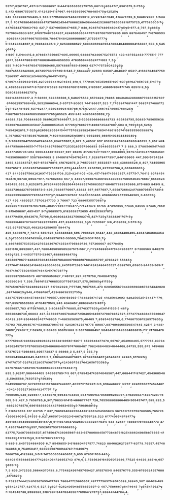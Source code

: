 ⁵⁵⁷′⁷:⁸²⁶¹⁷⁸⁷·⁴⁹⁷′³′⁷'⁵⁰⁶⁸⁶⁵⁷,³′⁴⁴⁴¹⁸³⁵³⁶⁹⁶²⁷⁹⁷⁵⁵:⁸⁶⁷'⁵‽⁸⁶⁸⁴⁷′⁷·⁸⁵⁶¹⁶⁷⁵:⁵'⁷⁵⁵‽⁵:⁴¹³,⁶⁹⁸⁶⁷⁵⁵⁰⁸⁷⁵·⁴¹⁴²⁴²⁵′⁴¹⁸⁷⁶⁶⁷·⁴⁶⁴⁹⁵⁸⁶⁵⁶⁰⁷⁰⁸⁴⁸⁵⁴⁷⁵‽⁴²⁵²⁵‽⁵⁴⁵,⁵⁵⁵²⁸⁸⁸⁷⁵⁵⁴³⁵:⁵,⁵⁵⁵′⁵⁷⁷⁹⁵⁸⁸²⁴⁷⁵⁴⁵³⁷⁹⁵⁶⁸¹⁸·³′⁷²³′⁵⁴⁷⁷⁶⁴⁸·⁴¹⁴⁴⁷⁶⁷⁶⁵·⁶·⁶³⁴⁸⁷²⁸⁸⁷,⁵'⁵³⁴³⁷:⁵,⁷⁰⁸⁷⁶⁵⁸⁰⁴⁰⁸⁶⁸⁸⁸⁴⁷³⁷⁰⁶¹⁶²⁴⁹⁴⁴⁷⁸⁶⁶⁸²⁸⁰⁴⁹⁸⁴⁴⁴⁴²⁵²⁶⁶⁸⁷⁵⁸⁵⁹⁵⁸⁸¹⁸¹⁷⁵⁷²⁵·⁴⁷⁷⁵⁸⁵⁶⁰⁵′⁷‽⁴⁴⁷⁰⁵⁴⁴³⁷⁵⁸⁶³′⁷⁶³,⁴²⁷·⁷,⁵³⁷'⁶⁶⁵⁰⁶⁴⁷′⁶⁵⁵·⁷,⁸⁴⁸·⁴⁰⁴⁶⁷⁴⁷⁴⁸⁹⁵⁴⁶⁰⁴¹⁷‽⁵‽⁵'⁶⁷⁷:⁸·⁷⁶⁷·⁵‽⁸⁶⁵‽⁷⁵⁷⁹⁶³⁴⁹⁶³³′⁸⁵⁷·⁶¹⁶⁹⁷⁹⁴⁸⁷⁶⁶⁴⁸³⁷·⁴²⁴⁸⁵⁰⁵³⁶³⁴⁴⁷⁹⁷'⁸⁵⁷⁰⁶⁷⁵⁹⁷⁸⁸⁰⁵,⁸⁸⁵,⁸⁸⁷⁶⁴⁸⁴⁵⁷,⁷'⁶⁷⁶⁰⁵⁹³,⁸⁰⁸⁵⁸⁴⁴⁰⁸⁶⁷⁴⁶⁶⁷⁰⁵⁵⁴⁵⁸·⁷⁸⁴⁴⁷⁶⁴⁸⁴²⁸⁸⁶⁰⁸⁸⁸⁶⁷:⁵⁷⁵⁹⁵⁴⁷⁷⁷‽⁵'⁷³⁴²⁸³⁸⁴⁶⁶⁷·⁸·⁷⁸⁸⁶⁴⁰⁴⁰⁵′⁸·⁷·⁶²⁵³⁸⁸⁶⁸⁵²⁷·⁵⁸⁸³⁶⁰⁶⁹⁸⁴⁷⁸⁵⁴⁷⁸⁶³⁴⁸⁴³⁶⁶⁶⁸⁴¹⁵³⁸⁸⁷·⁵⁰⁸·⁶·⁵⁴⁵‽⁶⁴⁷‽⁴¹⁸⁹⁷,⁵:⁵′⁸⁴⁴¹⁵:⁸·⁸⁷⁶⁸⁵⁴⁷⁵⁵⁶⁸⁵⁷′⁸⁹⁵:⁸⁶⁶⁶⁵·⁶⁴⁸⁸⁸⁷⁸³⁴⁰⁶⁷⁵²⁷⁵⁵⁷³,⁴³³′⁴⁸⁷⁵⁵²⁴⁹³′⁷⁷⁷⁵⁵′⁷,⁷⁷⁷‽⁶⁷⁷·⁵⁶⁴⁴⁴⁷⁸⁰³′⁶⁹⁷′⁶⁸⁶³⁶⁴⁸⁶⁴⁸⁵⁶⁵⁹³,⁴⁷⁶³⁵⁵⁶⁴⁴⁶⁵²⁴⁷⁷′⁶⁶³,⁷·⁵‽⁸⁹⁵,⁷′⁴⁰³′⁷'⁶⁴⁷⁶⁵⁴⁷⁵⁵⁹⁸⁰⁴⁶⁵:⁵⁹⁷⁴⁸⁸⁸⁷⁴⁸⁵′⁴⁵⁶⁶³,⁶²⁷′⁷′⁷⁵⁷³⁸⁰⁴²⁵‽⁵‽⁷⁸⁸⁷⁴⁵⁵⁵⁸¹⁴²⁶⁸⁶·⁴⁰⁷³⁵′⁷³³′⁷⁹⁷²⁵'⁵′⁵⁴⁵:⁷·⁵⁶⁴⁴⁴²⁷·⁸²⁶⁹³,⁶³⁵⁸⁷:⁴⁰⁴⁶³′⁷,⁶⁵³′⁷:⁴¹⁵⁶⁸⁷⁸⁴⁶³⁷⁷⁵⁹⁷²⁸⁶⁵⁵⁷,⁴⁶⁵³⁸²⁸⁵⁴⁶⁸⁹⁵‽⁵⁶⁴⁵⁷'⁵⁹⁷‽⁶⁷⁸⁶⁷⁴⁴⁶⁶⁹⁶⁸³′⁵⁹⁵:⁸²⁷⁰⁸⁶⁶⁴⁴¹⁶²⁷⁴⁵⁴⁵·⁸¹⁸·⁶·⁷⁷⁷⁹⁴⁰⁷⁸⁵³⁵⁰⁶⁵⁵′⁸⁰⁷'⁶³⁷‽⁶¹⁶²⁷⁸⁵⁶⁷³⁵·⁵′⁴⁷⁷‽⁸·⁴⁹⁸⁵⁶⁸⁸²⁸¹⁴¹⁷'³′⁷²⁸¹⁶¹⁷³⁶²⁵'⁶²⁷⁶⁵³⁷⁶⁶¹⁵⁷⁶⁹⁵·⁸¹⁸⁹⁶⁶⁷·⁴³⁶⁰⁵′⁸⁰⁷⁴⁷'⁷⁴⁵,⁶²⁵′⁵'⁸·⁵‽⁵⁰⁸⁰⁴²⁸⁹⁴⁸⁶²⁷⁹⁷‽⁵⁸⁸¹⁴⁶⁶⁹⁶⁰⁸¹⁷:³,⁷'⁵⁸⁶⁹⁶·⁶⁸⁸³⁵⁶⁵⁰⁶·⁵·⁶⁴⁶²⁷⁵⁵³⁸·⁶⁵⁷⁰⁴²⁸·⁷⁶⁸⁶⁵,⁸⁸⁴⁰⁴⁶⁴²⁸⁶⁸⁶⁶⁷⁷⁰⁸³⁶¹⁵⁷⁶⁰⁷,⁶⁷⁴⁰⁶²⁵⁹⁷⁶⁶⁶⁴⁶⁸·⁵⁰⁵²⁵⁰⁶⁶⁵'⁶·⁵'⁶⁵⁷³⁷′⁸⁰⁶⁰⁵,⁷⁴⁴¹⁸⁶⁶³⁷:⁵²³,⁷:⁷⁷⁶³⁸⁴⁷⁶⁸¹⁴⁴⁷,⁵⁶⁸⁹⁷³⁷′⁶⁸⁸¹⁷²⁵‽⁷'⁵²⁴⁷⁸¹⁶⁹⁵·⁶³⁷′⁶²⁴⁷⁷·⁸⁵⁸⁰⁴⁸⁶⁰⁴¹⁵⁸⁷‽⁶·⁶⁷⁵‽⁷²⁴⁴⁷:⁴⁶⁶⁷⁴⁵⁷⁸⁶⁹⁵⁷⁶⁸⁴²⁵‽⁷′⁸⁶⁷⁵⁸⁷⁵⁰⁸⁴⁴¹⁶⁰⁵³⁵⁸³′⁷'⁷⁶⁵‽⁶⁵⁵²⁵,⁴⁵⁵'⁸⁴⁵'⁴³⁸⁵⁶⁴⁵⁹⁶⁹⁸·⁷‽⁴⁴⁶⁸⁸·⁷²⁸·⁷⁰⁶⁸⁴⁴⁸³⁵,⁵⁸⁶¹⁶²⁵⁷⁴⁶⁴⁶⁶⁷⁷·³′⁵·⁵′⁵³⁵⁶⁸⁹⁶⁶⁸⁶⁸⁸⁴⁸⁷³³,⁴⁶⁵⁴⁵⁸⁷⁹⁵:⁵⁰⁸⁸⁵′⁷⁸⁵⁶⁵⁵⁶³⁸⁵⁵³⁶⁸⁷⁶⁴³⁸⁰⁶³⁸⁵⁸⁴⁷:⁵⁴⁸⁸⁸⁸⁵³⁵⁴⁵,⁶⁷⁷⁰⁵‽⁷⁶⁸⁶⁷⁹⁷′⁴⁸⁶⁸⁷³⁵⁴⁴⁷⁸⁰⁷:⁵⁰³,⁸·⁷⁹⁵‽⁵‽⁵·⁵²⁵‽⁷′⁸⁵⁴²⁶²⁸¹⁵·⁷'⁵²⁵‽⁶²⁶⁵⁶²⁸³⁵⁶⁴¹⁵⁴⁴⁷⁷⁵⁷⁶⁸²⁸⁵⁸²⁴³⁶⁴⁷⁰⁶⁹⁴¹⁴⁸⁶¹⁸⁵⁶⁷⁴¹⁶⁸⁵³⁵⁹⁶⁰⁵⁸⁸⁸⁷‽⁵:⁷⁶⁷⁴⁸³⁷′⁶⁵⁷⁴⁵⁴⁶⁷⁶²⁸⁴⁸·⁷'⁴⁰⁸¹⁴⁸⁴⁸⁶²⁵‽⁵⁸⁶¹⁵·⁶⁶⁶²⁸⁹⁵·⁸⁶⁸¹⁵'⁵⁰⁴⁵⁴⁴⁴⁵⁵⁴⁵‽⁵:⁵′⁷⁶⁸³⁵²⁸⁴⁷⁵⁵³⁵⁴⁷⁸⁴³⁴⁶⁶·⁸³⁴⁷⁵⁷⁶⁰⁷·⁶·⁶⁷⁷:⁵·⁴⁸⁵³⁷,⁶⁹⁷,⁸¹⁶³⁸¹⁴²⁶⁴⁶⁸⁴⁹⁸³³′⁴⁵⁷²⁵:⁵·⁸⁵⁷'⁴⁷⁴⁸⁴⁴⁷⁹⁵⁸⁸⁰⁴⁴⁶⁵⁵′⁷′⁷⁷⁶⁴⁵⁴⁸⁶⁷⁵⁵⁰⁸⁷⁷²⁵³⁵²⁸⁵⁵⁵⁷⁹⁶⁰⁸⁹³,⁵⁹⁴⁸⁶⁵⁵⁵⁸⁴⁷,⁷,³,⁸⁸⁸·³,⁵⁷⁸⁰⁵⁴⁶⁵⁴¹⁷⁴⁸⁵⁴⁹⁴⁷⁷³⁵⁹⁷⁰⁵'⁴⁹³,⁵⁶⁶⁰⁴³⁴³⁸¹⁶⁹⁸³⁷·⁶⁹⁷,⁸⁶⁸¹⁵,³′⁷²⁶⁷⁵⁰⁷′⁷⁰⁶⁷⁷·⁶⁶⁸⁴⁸⁰⁵·⁶⁶⁷⁵⁷³⁴¹⁶⁰⁴⁷⁷⁵⁶⁰⁴⁵⁸¹⁷′⁶³⁵⁶⁵⁰⁸⁰⁵′⁷,⁵⁵⁸⁷⁸⁸⁴¹⁶⁰³,³,⁸¹⁴⁰⁶¹⁸⁷⁴³⁴⁷⁶²⁴⁷⁵·⁷:⁶²⁸⁸⁷⁸⁴⁷⁷³⁵′⁷·⁸⁴⁶¹⁶⁵⁶⁰⁵,⁴⁴⁷·⁵⁰³′⁵⁷⁵⁴⁵²⁴³⁴⁶⁵·⁴³⁸³⁴⁸⁷²⁷·⁶⁰⁷'⁶⁷⁵⁸⁷⁸⁸¹⁶·⁴¹⁸⁷⁶²⁸⁷⁵·³,⁷′⁶⁵⁷⁰⁸⁵⁷·⁶⁵⁵³⁵⁵⁷'⁴⁸⁵·⁴³⁸⁶⁸⁶⁵²⁶·⁸·⁴⁰⁷·⁷³⁴⁵⁵⁹⁶⁵⁷³⁸⁷⁶⁵⁷′⁷:⁸³⁵²⁸⁵⁷⁷⁴⁵⁸⁸⁸⁷⁷⁵⁶⁷⁸²⁷:⁶⁷⁵‽⁴⁴⁴⁶⁶⁰⁷:⁸²⁵⁶⁷⁸⁵·⁸²⁷⁹⁵⁰⁷⁸⁶·⁸·⁶⁶⁵⁸⁶⁹⁶⁰⁵‽⁴³⁷,⁸⁴⁴⁹⁵⁸⁵⁷⁵⁶⁸²⁶²⁶⁹⁷′⁷⁵⁶⁹⁸¹⁷⁰⁸·⁵²⁵'⁸²⁴¹⁴⁰⁵'⁴³⁸·⁴⁵⁷′⁷⁸⁶¹⁷⁴⁵⁶⁸³⁸⁵⁷·⁴⁵⁷⁷⁵′⁷·⁷⁰⁴¹³,⁶³⁷⁸⁴⁵⁴¹⁵⁴⁵'⁶·⁶⁸⁷³⁸·⁸⁹⁵⁸⁷′⁶¹⁷:⁷⁵⁷⁶⁸²⁶⁶³,⁶⁵⁷·⁵,⁴⁴⁶⁵⁷:⁶⁹⁶⁸⁷⁵⁴⁶⁶¹⁸⁰⁴³⁸⁰⁶⁶⁵⁷⁵⁰⁵⁹⁴⁶⁴⁵⁷⁶⁶⁶⁷·⁶⁵⁵⁸⁶²⁴⁹⁴⁹⁴⁵⁵:⁶⁵⁵·⁵:⁶²⁵²⁶⁷⁵·⁶⁷⁸³⁴⁴⁸⁹⁵³⁶²⁵⁶⁴⁴⁵⁴⁸⁸⁵⁵⁷⁴⁵⁶⁸³⁵²⁷'⁸⁶⁴⁸⁷⁷⁸⁸⁸⁵⁴⁹⁸⁶⁶·⁸⁷⁵'⁸⁸³,⁸⁴³′⁵,⁸·⁸²⁸²⁷³⁶⁴⁴²⁷⁶⁷⁰⁵⁵⁶⁷³′⁵'⁴⁹⁶·⁷⁹⁸⁸⁶⁷⁷⁰⁶⁶⁷:⁴³⁸²³,⁸⁶⁷·⁶⁶⁷⁷⁶⁹⁷:⁷:⁸⁵⁵⁸⁷²⁶⁶⁴²⁴¹⁷⁴⁸⁰⁷⁰⁵⁶⁷⁶⁷²⁵'⁸⁶⁵⁸⁸⁵⁵⁹⁵′⁸⁶⁵⁹⁷⁷⁸⁷⁶⁰⁴⁷⁷²⁷‽⁷:⁵³⁴⁶⁷²⁶⁷⁶³⁷,⁵³⁸⁶⁶⁹⁵⁰⁴⁶⁵,⁴⁹⁸⁰⁶³⁵⁷⁸⁵⁷²⁵⁵⁴⁸⁵⁶⁵·³′⁴⁶⁶⁹⁵‽⁴²⁷,⁴⁹⁶·⁴⁸⁶⁹⁵²⁷·⁷⁵⁷⁰⁶²⁴⁷⁷³³,³,⁷⁰⁶⁶⁷,⁷²³,⁶⁸⁸⁶⁵³⁵⁵⁷⁰⁶⁸⁷‽⁴⁰⁵²⁸⁰⁷'⁶⁰⁸⁹⁷⁶⁷⁶⁵⁷⁵⁰⁵:⁴⁸³′⁷⁷⁶⁹⁵⁷⁷′⁸⁵⁴⁷⁷:⁷⁷⁴²⁴¹⁴⁷³,⁶¹⁷⁵⁵,⁴⁷³′⁵'⁸⁵⁵·⁷⁷⁴⁴⁵·⁸⁴⁵⁵⁵,⁸⁷⁴³⁵·⁷⁶⁵⁹⁵'⁸¹⁵⁴⁵⁰⁸⁰⁷:⁴⁸⁵′⁴⁵⁷,³′⁷‽⁵⁰⁸⁵⁵⁷⁵·⁸¹⁸²⁶³⁸⁵⁷²⁶⁹⁵,⁴⁹⁵²⁵³⁸³⁷⁰⁷‽⁸⁴⁴⁷⁷⁹⁴⁵⁶·⁶⁹⁴³⁶⁷⁸·⁷⁵⁷⁰⁶·⁵:⁶⁰⁴⁰⁸²⁴³⁸²⁷⁵⁶⁹⁸²⁷'⁵·⁴²⁷'⁷²⁵‽⁷³⁸³⁴²⁶¹⁷⁰⁷'⁵‽⁷⁰⁸⁸⁵′⁶⁴⁶³⁷⁰⁷⁰⁴³⁷³⁸²⁸⁹⁷⁹⁶⁹⁵,⁴⁹⁷:⁸²⁴⁶⁵⁰⁵⁸⁸·⁵‽⁵,⁷²⁵⁹⁶⁸⁷,³′⁶·⁴¹⁶⁸⁶⁵⁸·³′⁵⁷⁵'⁵‽⁴²⁵:⁶³⁷⁵⁵⁷⁸²⁵:⁴⁶⁸²⁸²⁴²⁵⁸⁶⁵⁵,⁵⁸⁴⁴⁷‽⁴⁰⁶·⁵⁴⁷⁵⁶⁷⁶·⁷·⁷³⁷'³,⁵⁹³′⁶²⁶·⁵⁸⁵⁶⁴⁶⁶⁴⁶·⁵⁹⁵,⁷⁹⁸⁶⁶²⁶·⁶¹⁴⁴⁷·⁴⁴⁸·⁴⁶⁸¹⁴⁴⁸⁰⁴⁹⁵:⁴³⁶⁴⁷⁴⁶³⁶⁸⁴³⁵⁴⁸·⁵‽⁷³⁵⁰⁶²⁵⁰⁴⁷⁴⁹⁵⁸⁸·⁶⁵⁴⁵⁸⁹⁷⁶⁷⁴⁵'⁵⁰⁵⁰⁵·⁷⁸⁴²³′⁵³⁷′⁷⁰⁵:⁷‽⁸·⁸⁶⁶⁷⁴⁵⁵⁷⁵³⁵³⁵²⁴²⁷⁶⁵²⁸³⁶⁷⁶⁷⁴³⁵³⁴¹⁷⁹⁵⁸⁸⁹⁷³⁶·⁷⁵⁷³⁶⁰⁶⁰⁷,⁸⁰⁷⁷⁸⁴⁵‽⁸²⁶¹⁶¹⁸·⁸⁸⁵²⁸⁰⁷:⁴³⁷:⁷⁸⁶⁰⁴⁶⁵⁰⁵⁰⁵⁰⁵²⁸⁷⁵⁷⁵'⁵⁶⁷·⁷:⁷′⁷²⁴⁵⁸⁸⁸⁰⁴¹⁷⁹⁴³⁷⁸⁶³⁵⁷⁷,³′⁷³⁶⁶⁵⁶³,⁸⁴⁶²⁷⁹⁶⁴⁵‽⁷²⁵·⁵'⁴⁴⁵³⁷⁷⁵⁷⁵′⁵³⁴⁰⁷:⁴⁸⁸⁸⁸⁹⁴⁸⁴⁷⁵‽⁵⁴⁵³⁸⁹⁷⁹⁶⁷⁷′⁴⁴⁶³⁵⁷⁵⁸⁶⁴⁶³⁸⁸⁶⁷⁶⁶⁴⁸⁸⁶⁷⁹⁸⁸⁸¹⁸⁷⁸⁸⁴³⁶⁵⁷⁰⁷·⁴⁷⁸³⁴²⁷'⁵⁵⁶⁴⁵‽⁴²⁷⁷⁶⁴⁷′⁷⁴⁸⁰⁶²⁴¹⁶⁴⁶²⁴⁸⁶⁶⁶⁴⁶³⁸·⁸⁴⁵⁷⁶¹⁷²⁶⁸⁵′⁷⁴⁶¹⁴²⁴²⁴⁸⁶⁴⁵⁵⁵²⁷,⁶³⁸⁸⁷⁰⁵·⁶⁵⁸⁰³′⁸⁴⁴⁵³′⁵⁶⁵'⁷,⁷⁶⁴⁷⁴¹⁸⁷⁷⁵⁸⁰⁸¹⁵⁸⁶⁷⁴⁶⁴¹³′⁵'⁷⁶⁷³⁶⁷⁷‽⁸⁸⁵⁵⁵³⁷²⁶⁵⁴⁶⁵⁷³,⁴⁸⁷'⁸⁵⁵³⁵³⁶²⁷·⁷′⁴⁶⁷⁸⁷·⁸²⁷:⁷⁶⁷⁹⁷⁵⁸·⁷⁶⁴⁰⁸⁴⁷²⁵‽⁴⁰⁵⁹⁶⁰³′⁵,⁷·⁵³⁶·⁷⁸⁶¹⁴¹⁵²⁷⁶⁶⁸⁵³⁵³⁷⁷⁵⁶⁷³⁶²⁷·⁵⁷⁵:⁵⁶⁵⁸⁵‽⁴¹⁷⁵⁵‽⁷⁰⁷⁴⁵'⁸⁷⁶⁰⁷⁵⁸²⁴⁹⁸²⁸²⁸²⁷,⁶¹⁷⁰⁴²⁸²⁸·⁷′⁷⁷⁷⁴⁶·⁷⁰⁵⁷⁵⁶⁵:⁴⁷³,⁶²⁸⁵⁸⁵⁵⁶⁷⁰⁴⁴⁸⁰⁶⁹⁸³⁸⁶⁷³⁸⁷⁴³⁴²⁸²⁸·⁶⁸⁷⁷⁴⁸⁶²⁵‽⁵⁴⁸·⁴¹⁵⁸⁸¹⁸⁰⁷·⁴²³′⁸⁸⁶³⁸³⁵²⁷³⁵‽⁸³⁸⁷⁵⁷⁵⁹⁵⁴⁸⁶⁴⁵⁷⁸⁸⁴⁵⁸⁷⁷⁶⁶⁵⁵⁷:⁴⁵⁶¹⁵⁸⁵⁶⁵'⁷⁷⁸⁴⁸²⁵⁹⁷⁴⁷²⁵,⁴¹⁸²⁵⁶⁴³⁶⁹³,⁴²⁸²⁵⁰⁵²⁵'⁵⁴⁴³⁷'⁷⁷⁶·⁷⁶⁷:⁸⁵⁵⁷⁸⁵⁵⁹⁶⁶³,⁴¹⁷⁰⁴⁶⁷⁹⁵'⁵·⁸⁴⁵,⁴³⁴³⁴⁵⁷:⁸⁸⁶³⁸⁴⁵⁷⁵′⁴⁹⁷‽⁶⁶⁵⁹⁶⁵⁷·⁷⁸³,⁸¹⁷⁵⁸⁷⁴⁸⁵·³,³′⁸⁰⁸⁴⁵⁸⁷′⁷⁶⁸⁸⁵·⁸⁹⁷′⁸³⁷⁷⁸⁹⁵‽⁴³⁴¹⁴¹⁵³⁵′⁵'⁴⁸⁷‽⁶⁶⁶²⁶²⁴⁶⁷³⁶·⁶⁶⁸⁰³,⁴⁸⁷:⁸⁸⁵⁹⁸⁹⁷²⁶⁵⁷⁸⁴⁶⁴¹⁷²⁵⁰⁴⁶⁵'⁶⁴⁵⁹⁷²⁷⁰⁸⁷⁸⁸⁵²⁵²⁷:⁵⁷⁷²⁷⁷⁴⁴⁶³⁶⁴⁷⁵⁵²⁶⁶⁴⁷⁴⁰⁴²⁸·⁸⁶⁷′⁸³⁶⁴⁶⁶⁶⁹⁴⁶⁷⁷⁴⁶⁶³⁵,⁷'⁴⁸⁶⁹⁸⁵⁶⁹⁸⁷⁵:⁴⁰⁴⁰⁵,⁷:⁸⁵⁸⁵⁴⁶⁵⁸⁷⁸⁶·⁶·⁷⁷⁴⁸⁶⁷⁵³⁶¹⁵²⁸⁹⁷⁵⁸⁹⁵‽⁷⁵⁷⁰³,⁷⁵⁵:⁶⁰⁴⁵⁷⁶⁷'⁵³⁴⁰⁸²⁷⁰⁶⁴⁷⁸⁵,⁴²⁴³⁶⁷⁴²⁵⁸⁷⁸⁷⁷⁵,⁸⁹⁸⁰⁷:⁸⁹⁷′⁸⁰⁴⁴⁶⁵⁵⁹⁸⁵⁴⁷⁴⁴⁵·⁴²⁵′⁷·³′⁴⁸⁵'⁷⁴⁸⁹⁷·⁷²⁴⁰⁷′⁷·⁷'⁵²⁴¹⁸·⁵'⁶⁰⁴⁹³,⁶⁵⁶¹⁵′⁸⁸³,⁵'⁵⁵⁷⁷⁶⁸⁶⁸⁴⁵⁷,⁵⁰⁴³⁴³⁶¹⁶⁴⁸⁵⁵³⁴⁶⁵³⁶¹⁵:⁷′⁷,⁷⁴⁷⁸⁸⁴⁷⁶⁷⁷⁷‽⁸⁷⁷⁷⁵⁹⁸⁴⁵′⁸⁸⁶⁵⁸²⁴⁹⁸⁰⁶³⁶²⁶⁶⁵³⁸¹⁸⁹⁵⁶⁷'⁵⁰⁷′⁷,⁶⁵⁸⁹⁶⁴⁶⁴⁷⁷⁸⁷⁸·⁶⁶⁷⁶⁷·⁴⁵⁴⁹⁶⁸⁴⁶⁵:⁵⁷⁷⁷⁷⁶⁵:⁸³⁷³⁴²⁴⁵⁶²⁴⁵⁷⁹⁷⁵⁷⁹⁷⁶⁶⁵⁸⁵⁴²⁵⁴⁸⁶⁸⁶⁸⁴⁶⁵⁷⁶⁷⁴⁷⁶⁶⁸⁴⁸⁷,⁷⁰⁸²⁴⁶⁶⁴⁴⁰³′⁴⁰⁴⁴⁴⁰⁸·⁶⁴⁷³⁵·⁵⁹⁵:⁶⁷⁵,⁷⁴⁵′⁶⁸⁸⁸⁷³⁷⁶⁷²⁵′⁷²⁶⁸⁴⁸⁵:⁸⁰⁵⁷⁷²⁸³⁷,⁵,⁸⁶⁸⁶⁸·³,⁵:⁴⁴⁷·⁵,⁵⁵⁵:⁷‽⁵⁶⁵⁸⁵⁴⁵⁸⁸⁴³′⁶⁴⁵:⁶⁴⁵⁹⁵′⁵:⁷·⁴¹⁶³⁴⁸⁵⁸⁴⁸⁷³⁸⁷⁵,⁸⁷⁵⁸⁸⁹⁸⁶⁴⁰⁷‽⁸⁵⁴⁶⁸³⁷,⁴²⁴⁸⁵·⁶¹⁷⁶³′⁵‽⁸⁷⁴¹⁷⁸⁷³⁷′⁵²⁶⁷⁸²⁵²⁸⁰⁵⁷⁸⁹⁸⁷⁵⁷⁷‽⁴²⁴³⁶⁹⁷⁵⁸³⁷⁶⁴²⁶⁵⁶⁷⁵³⁵⁸⁵‽⁸⁸⁷⁰⁷⁸⁴²⁷'⁴⁹³′⁶⁶⁷⁵⁴⁶⁸⁶⁶³⁸⁷⁸⁴⁶⁸⁷⁶⁴⁸³′⁷‽⁸³⁵:⁵:⁶²⁶¹⁷:⁵⁶⁶⁴⁴⁴⁴⁰⁵,⁵⁴⁶⁵⁶⁵⁷⁸⁵'⁷′⁵,⁶⁶⁷:⁶⁷⁸⁵⁴²⁴⁷⁴³⁶¹⁴⁰⁴⁸⁵⁶⁷:⁴⁴⁷·⁶⁶⁸⁴⁴¹⁷′⁸⁷⁴²⁷·⁴⁵⁴³⁶⁰⁵⁴⁸·⁵:⁵⁰⁴⁵⁵⁸⁶·⁷⁴⁵⁰⁷³⁷‽⁷⁹⁶³⁵‽⁷³⁴⁹⁵⁹⁸⁸⁷⁰⁷:⁵²⁷⁸⁷⁰⁷²⁶¹⁵⁷⁷⁶⁶³⁷⁴⁴⁸⁶¹⁷:⁴⁰⁵⁹⁷′⁷′⁵⁷⁸⁸⁷'³′⁵·⁶⁹⁶⁴⁴⁶⁸²⁷,³′⁷⁶⁷,⁸²⁴⁹⁷⁶⁵⁶⁷⁷⁴⁵⁴¹⁴⁶⁷,⁴³⁴²⁴⁵⁵⁵⁵²⁷³⁶⁹⁸⁴⁸²⁴⁷⁷⁵⁷,⁷‽⁷⁶⁶⁸⁵⁰⁵:⁵⁴⁸·⁸²⁵⁶⁶⁷⁷·⁵⁴⁴⁹⁸⁷⁸·⁶⁹⁶⁴⁵⁷⁵⁴⁴⁵⁸·⁸⁶⁴⁷⁵⁰⁵′⁶³⁷⁰⁵⁶⁸⁹⁶²⁸³⁷⁹⁷:⁵⁷⁶²⁵⁶⁸²⁷'⁴²⁵⁷⁴²⁸⁷⁷⁶⁵⁶⁵:⁵′⁸·⁴²⁷·⁵,⁷⁸⁵⁸⁷⁸⁵·⁶·³′⁷:⁷⁰⁸³³′⁶¹⁴¹⁵'⁴⁶⁶⁸⁷⁷⁷⁶⁷,⁷²⁶·⁷⁶⁵⁹⁶⁸⁸⁰⁸⁸⁶⁶⁴⁶⁵'⁵⁰⁵⁴⁵⁷⁴¹⁷:⁵⁸⁵:⁸²⁵·⁵,⁶⁸⁶²⁵⁰⁷⁸⁵⁷⁸·⁶⁹⁶¹⁵⁸⁵⁶⁸⁰⁸⁴⁴³⁷⁹⁶⁹³′⁶⁵⁵‽⁵′⁷⁹⁶⁴⁶⁴⁸¹⁵‽⁷,⁶¹⁸⁵⁷³⁶⁹³,⁶¹⁷,⁶³⁷³⁵,⁷,⁸³⁷·⁷⁶⁶¹⁸⁹⁴⁰⁸⁸⁵⁹⁶⁴⁴³⁸¹⁸⁶⁶¹⁴⁹⁴⁵⁶⁵⁶²³,⁵⁶⁷⁴⁶¹⁷⁵⁷³⁷⁹⁸⁷⁶⁸⁵⁰⁵:⁷⁶⁵⁷⁷⁶⁴³⁶⁶⁶³⁴⁰⁵′⁵:⁵⁴⁵³⁵,⁶·⁸²⁷:⁶⁶⁵⁰⁷⁰⁴⁰⁵²³′⁵'⁸⁶⁷‽⁷⁵⁵⁶⁷²⁸·⁵²³,⁶¹⁷⁷⁴⁰⁶⁵⁴⁶⁷⁸⁴⁷⁷‽⁴⁹⁶¹⁸⁵⁷³⁶⁴⁵⁶⁵⁵⁸⁶⁸⁴⁶¹⁴¹⁷:⁶·⁶¹⁷′⁸⁵⁷³⁶⁴⁷²⁴²⁶⁸⁷⁸⁸³⁸²⁸⁷⁷⁰³′⁵,⁶³³,⁴²⁴⁶⁷,⁷³⁸⁵⁸¹⁷⁹⁷⁶⁸²⁴²⁷⁷³,⁴⁷⁷:⁴²⁶³⁷⁸⁴³⁷′⁵‽⁵⁵⁷·⁷⁸⁵²⁶¹⁵⁷⁵³⁷⁶⁷⁶⁶⁶⁸⁵⁵‽⁸³⁷⁷⁵·⁷²⁴⁰⁷⁹⁸⁶⁵⁴⁵³⁷:⁶⁷⁷⁴⁵⁰⁴⁷⁴³⁶⁰⁶⁵⁶⁶⁷′⁸⁸³′⁶⁵⁷⁸⁸⁶⁸⁸⁴⁵⁸⁷⁷³⁸⁴⁸⁷⁶¹⁸²⁵⁴⁸⁸⁶³⁴⁰⁸⁵⁸⁸⁷⁸⁶⁶⁵'⁴¹⁵⁹⁸³⁵‽⁴¹⁷⁹⁸¹⁵‽⁸·⁵′⁶⁷⁶⁷⁸⁸⁷²⁶¹⁷⁷⁵‽⁵'⁸⁸⁵′⁸·⁸⁴⁵⁷⁵³⁴⁶⁸⁴⁵⁰⁵,⁶·⁷,⁸⁵⁴⁹⁸⁵⁵'³′⁶¹⁸⁸⁸⁰⁴⁷⁶⁷⁵⁷⁷·⁷⁴⁸²³,⁸⁸⁴⁶⁸²⁶²⁷³⁸⁷⁷'⁸³⁷⁷⁸·⁷⁶⁵⁵⁷·⁴⁵⁷⁴⁸¹⁴⁴⁸⁵⁶·⁸·⁷⁵⁴⁹⁵⁸⁴¹⁷·⁶⁸⁵⁰⁵⁵⁶⁸⁷⁶⁸⁹⁴⁴⁷⁴⁷′⁷′⁶⁴⁶⁰⁷‽⁷⁶⁶⁶⁷⁵⁶·⁴¹⁸²⁸⁸⁸·³′⁵′⁷′⁷⁴⁷⁹⁵⁰⁶⁵⁵⁴⁴⁰⁶⁵⁷:⁵·⁶⁹⁵,⁸⁷⁸⁵⁷′⁷⁰³′⁴⁴⁵‽⁶⁸⁴⁰⁸¹⁷⁴⁵⁴⁸⁸⁵³⁶⁴⁷⁷⁴²⁶³⁴⁰⁶⁴⁷²⁶⁹⁵³⁷⁴³,⁸⁷⁶·⁶·⁵:⁷⁵⁸⁵⁶³⁶¹⁶⁴⁵⁰⁵⁰⁷²⁶⁸⁶·⁷⁷⁵²⁵,⁶⁴⁶³⁶·⁸⁸⁵'⁸·⁶⁵⁷‽⁶⁹³′⁷‽⁷:³,⁸³⁶·³′⁷²⁵³⁵·⁵⁶⁶⁴⁴³⁷⁰⁷⁸⁸·⁸·⁷⁷⁵⁴⁸²⁴⁹⁶⁷⁴⁹⁷′⁵⁰⁴²⁷·⁸¹⁵⁵⁷⁰⁵′⁵,⁸⁴⁶⁹⁷⁶⁷⁷⁶·⁵⁵⁵′⁶⁷⁶⁹⁶²⁴⁵⁵⁷⁶⁸⁸·⁴¹⁷³⁶²⁷‽⁵'⁷³⁸²⁵⁷⁴⁴⁴²³′⁸¹⁶⁵⁶⁷⁸⁵⁵⁴⁷⁴⁷⁸³,⁷⁸⁶⁸⁴⁷⁷²⁵⁶⁶⁵⁶⁵⁷:⁴⁸⁷⁷⁷⁷⁵⁶⁵⁷⁵′⁸⁵⁷⁰⁶⁸⁸·⁶⁸⁸⁴⁵·⁵⁰⁷,⁸⁰⁴⁰⁵′⁴⁸⁵‽⁵⁸⁴²⁴²⁷⁵⁷·⁴²⁴⁷⁵·⁶·⁵²⁷·⁵‽⁶²⁷'⁸²⁶²⁴⁰⁵⁰⁴⁸⁵⁵⁸⁸⁵³⁶⁹⁷'³,⁴⁰⁷:⁷⁵⁸⁶⁶⁶⁷‽⁶⁴⁷⁴⁶⁴⁵,⁷‽⁵⁴⁵⁴⁷⁹⁶²⁷‽⁷'⁷⁰⁴⁹⁴⁶⁷³⁸·⁸⁹⁸⁸⁵⁸⁶·⁶¹⁸⁷⁸⁸⁷′⁶⁴⁴⁷⁶³⁴⁰⁵⁰⁷⁷⁶⁹⁸⁴⁷²⁷⁹⁷‽⁷:⁸³⁸⁴⁴⁷⁴⁴⁷⁸⁴:⁴:
